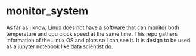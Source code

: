 # monitor_system
As far as I know, Linux does not have a software that can monitor both temperature and cpu clock speed at the same time. This repo gathers information of the Linux OS and plots so I can see it. It is design to be used as a jupyter notebook like data scientist do.
